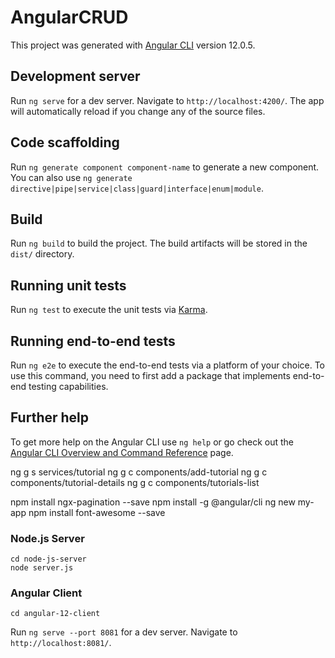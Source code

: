 # AngularCRUD

This project was generated with [Angular CLI](https://github.com/angular/angular-cli) version 12.0.5.

## Development server

Run `ng serve` for a dev server. Navigate to `http://localhost:4200/`. The app will automatically reload if you change any of the source files.

## Code scaffolding

Run `ng generate component component-name` to generate a new component. You can also use `ng generate directive|pipe|service|class|guard|interface|enum|module`.

## Build

Run `ng build` to build the project. The build artifacts will be stored in the `dist/` directory.

## Running unit tests

Run `ng test` to execute the unit tests via [Karma](https://karma-runner.github.io).

## Running end-to-end tests

Run `ng e2e` to execute the end-to-end tests via a platform of your choice. To use this command, you need to first add a package that implements end-to-end testing capabilities.

## Further help

To get more help on the Angular CLI use `ng help` or go check out the [Angular CLI Overview and Command Reference](https://angular.io/cli) page.

ng g s services/tutorial
ng g c components/add-tutorial
ng g c components/tutorial-details
ng g c components/tutorials-list

npm install ngx-pagination --save
npm install -g @angular/cli
ng new my-app
npm install font-awesome --save

### Node.js Server
```
cd node-js-server
node server.js
```

### Angular Client
```
cd angular-12-client
```
Run `ng serve --port 8081` for a dev server. Navigate to `http://localhost:8081/`.
